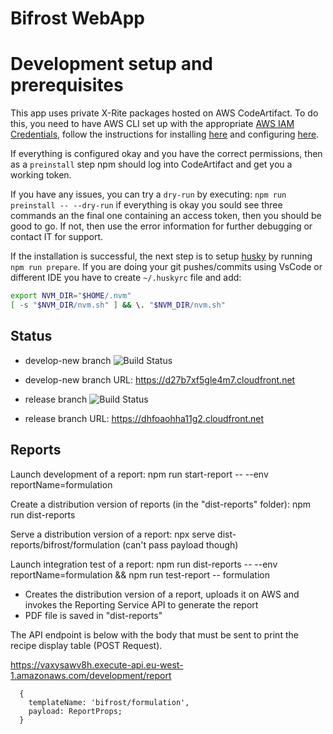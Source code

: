 # Bifrost WebApp

# Development setup and prerequisites

This app uses private X-Rite packages hosted on AWS CodeArtifact.
To do this, you need to have AWS CLI set up with the appropriate [AWS IAM Credentials](https://console.aws.amazon.com/iam/home?region=eu-west-1#/security_credentials), follow the instructions for installing [here](https://docs.aws.amazon.com/cli/latest/userguide/install-cliv2.html) and configuring [here](https://docs.aws.amazon.com/cli/latest/userguide/cli-configure-quickstart.html).

If everything is configured okay and you have the correct permissions, then as a `preinstall` step npm should log into CodeArtifact and get you a working token.

If you have any issues, you can try a `dry-run` by executing: `npm run preinstall -- --dry-run` if everything is okay you sould see three commands an the final one containing an access token, then you should be good to go. If not, then use the error information for further debugging or contact IT for support.

If the installation is successful, the next step is to setup [husky](https://typicode.github.io/husky/#/) by running `npm run prepare`. If you are doing your git pushes/commits using VsCode or different IDE you have to create `~/.huskyrc` file and add:

```bash
export NVM_DIR="$HOME/.nvm"
[ -s "$NVM_DIR/nvm.sh" ] && \. "$NVM_DIR/nvm.sh"
```

## Status

- develop-new branch
  ![Build Status](https://codebuild.eu-west-1.amazonaws.com/badges?uuid=eyJlbmNyeXB0ZWREYXRhIjoiRnlLYStmcDlWditZKzdkSHFLQnZmR082VGVpVWxCYjJSQzJna25tMU5WQmNWL1NoNUJSNjdjNWJCdVZLRmV5WGNIc09IemlaRDJvdjVoZTJJVEM3SFRBPSIsIml2UGFyYW1ldGVyU3BlYyI6InhTZlcvVUd4Y2pvMk9obzEiLCJtYXRlcmlhbFNldFNlcmlhbCI6MX0%3D&branch=develop-new)

- develop-new branch URL: https://d27b7xf5gle4m7.cloudfront.net

- release branch
  ![Build Status](https://codebuild.eu-west-1.amazonaws.com/badges?uuid=eyJlbmNyeXB0ZWREYXRhIjoienM1TzNDUldZZ09YcHdIQ3dxQjRjbjhxN1B3cS8yYVV1dXJBTXBQYWVteG53RmovdEJIL2h5aW45ek9mcTNsN2c0c2lBaVE0ZDVrOE5uRWdHaEVzRndjPSIsIml2UGFyYW1ldGVyU3BlYyI6IlYyYnpxVEhjMEdER2plSWQiLCJtYXRlcmlhbFNldFNlcmlhbCI6MX0%3D&branch=release)

- release branch URL: https://dhfoaohha11g2.cloudfront.net

## Reports

Launch development of a report: npm run start-report -- --env reportName=formulation

Create a distribution version of reports (in the "dist-reports" folder): npm run dist-reports

Serve a distribution version of a report: npx serve dist-reports/bifrost/formulation
(can't pass payload though)

Launch integration test of a report: npm run dist-reports -- --env reportName=formulation && npm run test-report -- formulation

- Creates the distribution version of a report, uploads it on AWS and invokes the Reporting Service API to generate the report
- PDF file is saved in "dist-reports"

The API endpoint is below with the body that must be sent to print the recipe display table (POST Request).

<https://vaxysawv8h.execute-api.eu-west-1.amazonaws.com/development/report>

```
  {
    templateName: 'bifrost/formulation',
    payload: ReportProps;
  }
```
